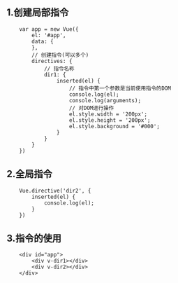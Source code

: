## 1.创建局部指令
        var app = new Vue({
            el: '#app',
            data: {    
            },
            // 创建指令(可以多个)
            directives: {
                // 指令名称
                dir1: {
                    inserted(el) {
                        // 指令中第一个参数是当前使用指令的DOM
                        console.log(el);
                        console.log(arguments);
                        // 对DOM进行操作
                        el.style.width = '200px';
                        el.style.height = '200px';
                        el.style.background = '#000';
                    }
                }
            }
        })

## 2.全局指令
        Vue.directive('dir2', {
            inserted(el) {
                console.log(el);
            }
        })
        
## 3.指令的使用
        <div id="app">
            <div v-dir1></div>
            <div v-dir2></div>
        </div>
